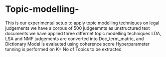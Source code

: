 # Topic-modelling-

This is our experimental setup to apply topic modelling techniques on legal judgements
we have a corpus of 500 judgeemnts as unstructured text documents
we have applied three differnet topic modelling techniques LDA, LSA and NMF
judgements are converted into Doc_term_matric, and Dictionary
Model is evalauted using coherence score
Hyperparameter tunning is performed on K= No of Topics to be extracted
